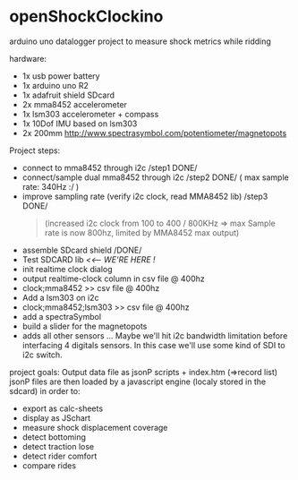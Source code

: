 # openShockClockino
arduino uno datalogger project to measure shock metrics while ridding

hardware:
 - 1x usb power battery
 - 1x arduino uno R2
 - 1x adafruit shield SDcard
 - 2x mma8452 accelerometer
 - 1x lsm303 accelerometer + compass
 - 1x 10Dof IMU based on lsm303
 - 2x 200mm http://www.spectrasymbol.com/potentiometer/magnetopots

Project steps:
 - connect to mma8452 through i2c /step1 DONE/
 - connect/sample dual mma8452 through i2c /step2 DONE/ ( max sample rate: 340Hz :/ )
 - improve sampling rate (verify i2c clock, read MMA8452 lib) /step3 DONE/
     > (increased i2c clock from 100 to 400 / 800KHz => max Sample rate is now 800hz, limited by MMA8452 max output)
 - assemble SDcard shield /DONE/
 - Test SDCARD lib   *<<-- WE'RE HERE !*
 - init realtime clock dialog
 - output realtime-clock column in csv file @ 400hz
 - clock;mma8452 >> csv file @ 400hz
 - Add a lsm303 on i2c
 - clock;mma8452;lsm303 >> csv file @ 400hz
 - add a spectraSymbol
 - build a slider for the magnetopots
 - adds all other sensors
...
Maybe we'll hit i2c bandwidth limitation before interfacing 4 digitals sensors. In this case we'll use some kind of SDI to i2c switch.

project goals:
Output data file as jsonP scripts + index.htm (=>record list)
jsonP files are then loaded by a javascript engine (localy stored in the sdcard) in order to:
 - export as calc-sheets
 - display as JSchart
 - measure shock displacement coverage
 - detect bottoming
 - detect traction lose
 - detect rider comfort
 - compare rides
